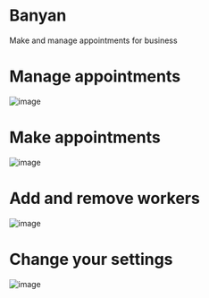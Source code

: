 # Banyan
Make and manage appointments for business

# Manage appointments

![image](https://github.com/user-attachments/assets/baa13dab-2353-4e46-acd4-1c22fa146195)

# Make appointments

![image](https://github.com/user-attachments/assets/bd86a008-1c75-4ecd-b357-48c4efcd4cdf)

# Add and remove workers

![image](https://github.com/user-attachments/assets/af1ddfad-1624-451d-ab42-469c642a35d4)

# Change your settings

![image](https://github.com/user-attachments/assets/f8e75094-08a2-4af5-bf8e-baaef36be5bb)

